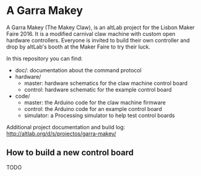 # A Garra Makey

A Garra Makey (The Makey Claw), is an altLab project for the Lisbon
Maker Faire 2016. It is a modified carnival claw machine with custom
open hardware controllers. Everyone is invited to build their own
controller and drop by altLab's booth at the Maker Faire to try their
luck.

In this repository you can find:

 * doc/: documentation about the command protocol
 * hardware/
   * master: hardware schematics for the claw machine control board
   * control: hardware schematic for the example control board
 * code/
   * master: the Arduino code for the claw machine firmware
   * control: the Arduino code for an example control board
   * simulator: a Processing simulator to help test control boards

Additional project documentation and build log:
http://altlab.org/d/s/projectos/garra-makey/

## How to build a new control board

TODO

